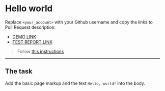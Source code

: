 # Hello world
Replace `<your_account>` with your Github username and copy the links to Pull Request description:
- [DEMO LINK](https://denyspolitov.github.io/layout_hello-world/)
- [TEST REPORT LINK](https://denyspolitov.github.io/layout_hello-world/report/html_report/)

> Follow [this instructions](https://mate-academy.github.io/layout_task-guideline/#how-to-solve-the-layout-tasks-on-github)
___

## The task
Add the basic page markup and the text `Hello, world!` into the body.
